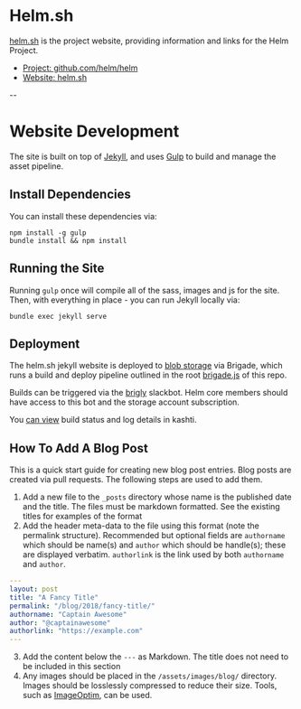 # Helm.sh

[helm.sh](https://helm.sh) is the project website, providing information and links for the Helm Project.

* [Project: github.com/helm/helm](https://github.com/helm/helm)
* [Website: helm.sh](https://helm.sh/)

--

# Website Development

The site is built on top of [Jekyll](https://jekyllrb.com/), and uses [Gulp](https://gulpjs.com/) to build and manage the asset pipeline.

## Install Dependencies

You can install these dependencies via:

```
npm install -g gulp
bundle install && npm install
```

## Running the Site

Running `gulp` once will compile all of the sass, images and js for the site.
Then, with everything in place - you can run Jekyll locally via:

`bundle exec jekyll serve`

## Deployment

The helm.sh jekyll website is deployed to [blob storage](https://helmshprod.blob.core.windows.net/helm-sh/index.html) via Brigade, which runs a build and deploy pipeline outlined in the root [brigade.js](https://github.com/helm/helm-www/blob/master/brigade.js) of this repo.

Builds can be triggered via the [brigly](https://github.com/deis/brigly-actions) slackbot. Helm core members should have access to this bot and the storage account subscription.

You [can view](https://azure.github.io/kashti/#!/project/brigade-fb9a3793086c96c531b5cea078a84782e32410914cd059a026b2ad) build status and log details in kashti.

## How To Add A Blog Post

This is a quick start guide for creating new blog post entries. Blog posts are
created via pull requests. The following steps are used to add them.

1) Add a new file to the `_posts` directory whose name is the published date and the title. The files must be markdown formatted. See the existing titles for examples of the format
2) Add the header meta-data to the file using this format (note the permalink structure). Recommended but optional fields are `authorname` which should be name(s) and `author` which should be handle(s); these are displayed verbatim. `authorlink` is the link used by both `authorname` and `author`.
```yaml
---
layout: post
title: "A Fancy Title"
permalink: "/blog/2018/fancy-title/"
authorname: "Captain Awesome"
author: "@captainawesome"
authorlink: "https://example.com"
---
```
3) Add the content below the `---` as Markdown. The title does not need to be included in this section
4) Any images should be placed in the `/assets/images/blog/` directory. Images should be losslessly compressed to reduce their size. Tools, such as [ImageOptim](https://imageoptim.com/), can be used.
